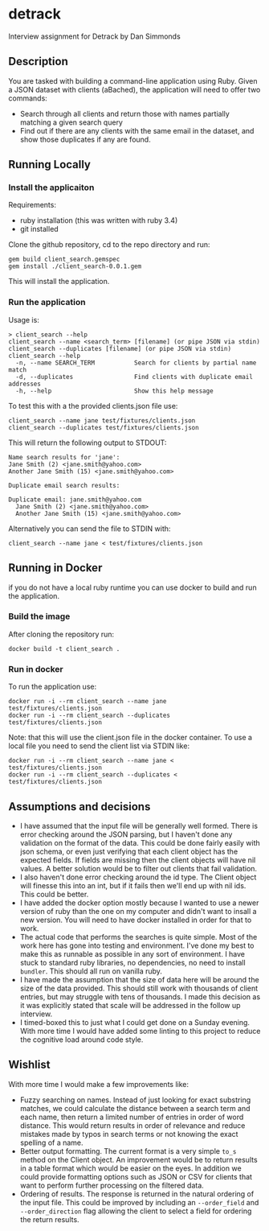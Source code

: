 # detrack
Interview assignment for Detrack by Dan Simmonds

## Description

You are tasked with building a command-line application using Ruby. Given a JSON dataset
with clients (aBached), the application will need to offer two commands:
* Search through all clients and return those with names partially matching a given
search query
* Find out if there are any clients with the same email in the dataset, and show those
duplicates if any are found.

## Running Locally

### Install the applicaiton

Requirements:
* ruby installation (this was written with ruby 3.4)
* git installed

Clone the github repository, cd to the repo directory and run:

```
gem build client_search.gemspec
gem install ./client_search-0.0.1.gem
```

This will install the application.

### Run the application

Usage is:

```
> client_search --help
client_search --name <search_term> [filename] (or pipe JSON via stdin)
client_search --duplicates [filename] (or pipe JSON via stdin)
client_search --help
  -n, --name SEARCH_TERM           Search for clients by partial name match
  -d, --duplicates                 Find clients with duplicate email addresses
  -h, --help                       Show this help message
```

To test this with a the provided clients.json file use:

```
client_search --name jane test/fixtures/clients.json
client_search --duplicates test/fixtures/clients.json
```

This will return the following output to STDOUT:

```
Name search results for 'jane':
Jane Smith (2) <jane.smith@yahoo.com>
Another Jane Smith (15) <jane.smith@yahoo.com>

Duplicate email search results:

Duplicate email: jane.smith@yahoo.com
  Jane Smith (2) <jane.smith@yahoo.com>
  Another Jane Smith (15) <jane.smith@yahoo.com>
```

Alternatively you can send the file to STDIN with:

```
client_search --name jane < test/fixtures/clients.json
```

## Running in Docker

if you do not have a local ruby runtime you can use docker to build and run the application.

### Build the image

After cloning the repository run:

```
docker build -t client_search .
```

### Run in docker

To run the application use:

```
docker run -i --rm client_search --name jane test/fixtures/clients.json
docker run -i --rm client_search --duplicates test/fixtures/clients.json
```

Note: that this will use the client.json file in the docker container. To use a local file you need to send the client list via STDIN like:

```
docker run -i --rm client_search --name jane < test/fixtures/clients.json
docker run -i --rm client_search --duplicates < test/fixtures/clients.json
```

## Assumptions and decisions

* I have assumed that the input file will be generally well formed. There is error checking around the JSON parsing, but I haven't done any validation on the format of the data. This could be done fairly easily with json schema, or even just verifying that each client object has the expected fields. If fields are missing then the client objects will have nil values. A better solution would be to filter out clients that fail validation.
* I also haven't done error checking around the id type. The Client object will finesse this into an int, but if it fails then we'll end up with nil ids. This could be better.
* I have added the docker option mostly because I wanted to use a newer version of ruby than the one on my computer and didn't want to insall a new version. You will need to have docker installed in order for that to work.
* The actual code that performs the searches is quite simple. Most of the work here has gone into testing and environment. I've done my best to make this as runnable as possible in any sort of environment. I have stuck to standard ruby libraries, no dependencies, no need to install `bundler`. This should all run on vanilla ruby.
* I have made the assumption that the size of data here will be around the size of the data provided. This should still work with thousands of client entries, but may struggle with tens of thousands. I made this decision as it was explicitly stated that scale will be addressed in the follow up interview.
* I timed-boxed this to just what I could get done on a Sunday evening. With more time I would have added some linting to this project to reduce the cognitive load around code style.

## Wishlist

With more time I would make a few improvements like:
* Fuzzy searching on names. Instead of just looking for exact substring matches, we could calculate the distance between a search term and each name, then return a limited number of entries in order of word distance. This would return results in order of relevance and reduce mistakes made by typos in search terms or not knowing the exact spelling of a name.
* Better output formatting. The current format is a very simple `to_s` method on the Client object. An improvement would be to return results in a table format which would be easier on the eyes. In addition we could provide formatting options such as JSON or CSV for clients that want to perform further processing on the filtered data.
* Ordering of results. The response is returned in the natural ordering of the input file. This could be improved by including an `--order_field` and `--order_direction` flag allowing the client to select a field for ordering the return results.
